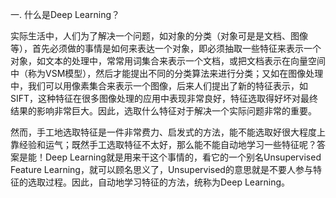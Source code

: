 一. 什么是Deep Learning？

实际生活中，人们为了解决一个问题，如对象的分类（对象可是是文档、图像等），首先必须做的事情是如何来表达一个对象，即必须抽取一些特征来表示一个对象，如文本的处理中，常常用词集合来表示一个文档，或把文档表示在向量空间中（称为VSM模型），然后才能提出不同的分类算法来进行分类；又如在图像处理中，我们可以用像素集合来表示一个图像，后来人们提出了新的特征表示，如SIFT，这种特征在很多图像处理的应用中表现非常良好，特征选取得好坏对最终结果的影响非常巨大。因此，选取什么特征对于解决一个实际问题非常的重要。


然而，手工地选取特征是一件非常费力、启发式的方法，能不能选取好很大程度上靠经验和运气；既然手工选取特征不太好，那么能不能自动地学习一些特征呢？答案是能！Deep Learning就是用来干这个事情的，看它的一个别名Unsupervised Feature Learning，就可以顾名思义了，Unsupervised的意思就是不要人参与特征的选取过程。因此，自动地学习特征的方法，统称为Deep Learning。